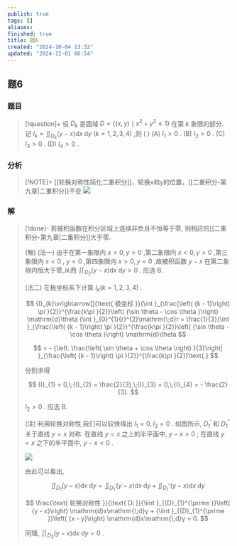 ```yaml
---
publish: true
tags: []
aliases: 
finished: true
title: 题6
created: "2024-10-04 13:32"
updated: "2024-12-01 06:54"
---
```

## 题6
### 题目
> [!question]+
> 设 ${D}_{k}$ 是圆域 $D = \left\{  {\left( {x,y}\right)  \mid  {x}^{2} + {y}^{2} \leq  1}\right\}$ 在第 $k$ 象限的部分. 记 ${I}_{k} = {\iint }_{{D}_{k}}\left( {y - x}\right) \mathrm{d}x\mathrm{\;d}y$ $\left( {k = 1,2,3,4}\right)$ ,则 ( )
> (A) ${I}_{1} > 0$ . (B) ${I}_{2} > 0$ . (C) ${I}_{3} > 0$ . (D) ${I}_{4} > 0$ .
### 分析
> [!NOTE]+
> [[轮换对称性简化二重积分]]，轮换x和y的位置，[[二重积分-第九章|二重积分]]不变
> ![](https://img.hwenyi.live/202411092220356.webp)
### 解
> [!done]-
> 若被积函数在积分区域上连续非负且不恒等于零, 则相应的[[二重积分-第九章|二重积分]]大于零.
> 
> (解) (法一) 由于在第一象限内 $x > 0,y > 0$ ,第二象限内 $x < 0,y > 0$ ,第三象限内 $x < 0$ , $y < 0$ ,第四象限内 $x > 0,y < 0$ ,故被积函数 $y - x$ 在第二象限内恒大于零,从而 ${\iint }_{{D}_{2}}\left( {y - x}\right) \mathrm{d}x\mathrm{\;d}y > 0$ . 应选 B.
> 
> (法二) 在极坐标系下计算 ${I}_{k}\left( {k = 1,2,3,4}\right)$ .
> 
> $$
> {I}_{k}\xrightarrow[]{\text{ 极坐标 }}{\int }_{\frac{\left( {k - 1}\right) \pi }{2}}^{\frac{k\pi }{2}}\left( {\sin \theta  - \cos \theta }\right) \mathrm{d}\theta {\int }_{0}^{1}{r}^{2}\mathrm{\;d}r = \frac{1}{3}{\int }_{\frac{\left( {k - 1}\right) \pi }{2}}^{\frac{k\pi }{2}}\left( {\sin \theta  - \cos \theta }\right) \mathrm{d}\theta
> $$
> 
> $$
> =  - {\left. \frac{\left( \sin \theta  + \cos \theta \right) }{3}\right| }_{\frac{\left( {k - 1}\right) \pi }{2}}^{\frac{k\pi }{2}}\text{.}
> $$
> 
> 分别求得
> 
> $$
> {I}_{1} = 0,\;{I}_{2} = \frac{2}{3},\;{I}_{3} = 0,\;{I}_{4} =  - \frac{2}{3}.
> $$
> 
> ${I}_{2} > 0$ . 应选 B.
> 
> (注) 利用轮换对称性,我们可以较快得出 ${I}_{1} = 0,{I}_{3} = 0$ . 如图所示, ${D}_{1}^{\prime }$ 和 ${D}_{1}^{\prime \prime }$ 关于直线 $y = x$ 对称. 在直线 $y = x$ 之上的半平面中, $y - x > 0$ ; 在直线 $y = x$ 之下的半平面中, $y - x < 0$ .
> 
> ![](https://img.hwenyi.live/202411201932480.webp)
> 
> 由此可以看出,
> 
> $$
> {\iint }_{{D}_{1}}\left( {y - x}\right) \mathrm{d}x\mathrm{\;d}y = {\iint }_{{D}_{1}^{\prime }}\left( {y - x}\right) \mathrm{d}x\mathrm{\;d}y + {\iint }_{{D}_{1}^{\prime \prime }}\left( {y - x}\right) \mathrm{d}x\mathrm{\;d}y
> $$
> 
> $$
> \frac{\text{ 轮换对称性 }}{\text{ Di }}{\iint }_{{D}_{1}^{\prime }}\left( {y - x}\right) \mathrm{d}x\mathrm{\;d}y + {\iint }_{{D}_{1}^{\prime }}\left( {x - y}\right) \mathrm{d}x\mathrm{\;d}y = 0.
> $$
> 
> 同理, ${\iint }_{{D}_{3}}\left( {y - x}\right) \mathrm{d}x\mathrm{\;d}y = 0$ .